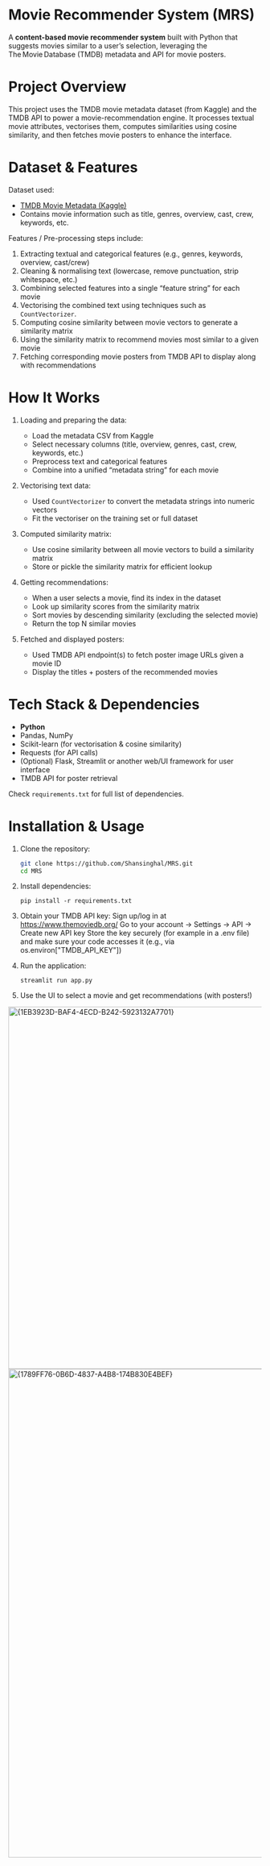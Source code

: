 # Movie Recommender System (MRS)

A **content-based movie recommender system** built with Python that suggests movies similar to a user’s selection, leveraging the The Movie Database (TMDB) metadata and API for movie posters.

# Project Overview

This project uses the TMDB movie metadata dataset (from Kaggle) and the TMDB API to power a movie-recommendation engine. It processes textual movie attributes, vectorises them, computes similarities using cosine similarity, and then fetches movie posters to enhance the interface.
  

# Dataset & Features

Dataset used:
- [TMDB Movie Metadata (Kaggle)](https://www.kaggle.com/datasets/tmdb/tmdb-movie-metadata)  
- Contains movie information such as title, genres, overview, cast, crew, keywords, etc.

Features / Pre-processing steps include:
1. Extracting textual and categorical features (e.g., genres, keywords, overview, cast/crew)  
2. Cleaning & normalising text (lowercase, remove punctuation, strip whitespace, etc.)  
3. Combining selected features into a single “feature string” for each movie  
4. Vectorising the combined text using techniques such as `CountVectorizer`.  
5. Computing cosine similarity between movie vectors to generate a similarity matrix  
6. Using the similarity matrix to recommend movies most similar to a given movie  
7. Fetching corresponding movie posters from TMDB API to display along with recommendations  

# How It Works

1. Loading and preparing the data:  
   - Load the metadata CSV from Kaggle  
   - Select necessary columns (title, overview, genres, cast, crew, keywords, etc.)  
   - Preprocess text and categorical features  
   - Combine into a unified “metadata string” for each movie  
   
2. Vectorising text data:  
   - Used `CountVectorizer` to convert the metadata strings into numeric vectors  
   - Fit the vectoriser on the training set or full dataset  
   
3. Computed similarity matrix:  
   - Use cosine similarity between all movie vectors to build a similarity matrix  
   - Store or pickle the similarity matrix for efficient lookup  
   
4. Getting recommendations:  
   - When a user selects a movie, find its index in the dataset  
   - Look up similarity scores from the similarity matrix  
   - Sort movies by descending similarity (excluding the selected movie)  
   - Return the top N similar movies  
   
5. Fetched and displayed posters:  
   - Used TMDB API endpoint(s) to fetch poster image URLs given a movie ID  
   - Display the titles + posters of the recommended movies  

# Tech Stack & Dependencies

- **Python**
- Pandas, NumPy  
- Scikit-learn (for vectorisation & cosine similarity)  
- Requests (for API calls)  
- (Optional) Flask, Streamlit or another web/UI framework for user interface  
- TMDB API for poster retrieval  

Check `requirements.txt` for full list of dependencies.

# Installation & Usage

1. Clone the repository:

   ```bash
   git clone https://github.com/Shansinghal/MRS.git
   cd MRS

2. Install dependencies:
   ```
   pip install -r requirements.txt

4. Obtain your TMDB API key:
   Sign up/log in at https://www.themoviedb.org/
   Go to your account → Settings → API → Create new API key
   Store the key securely (for example in a .env file) and make sure your code accesses it (e.g., via os.environ["TMDB_API_KEY"])

5. Run the application:
   ```
   streamlit run app.py

7. Use the UI to select a movie and get recommendations (with posters!)


<img width="996" height="719" alt="{1EB3923D-BAF4-4ECD-B242-5923132A7701}" src="https://github.com/user-attachments/assets/796a7433-f4f4-4792-b61f-42773f931f88" />
<img width="1849" height="970" alt="{1789FF76-0B6D-4837-A4B8-174B830E4BEF}" src="https://github.com/user-attachments/assets/bba535ac-2de4-4ee5-8b42-8e7705dff40f" />


